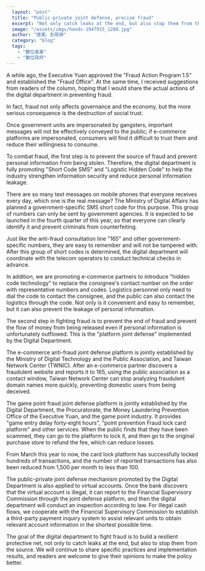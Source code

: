 ```yaml
---
  layout: "post"
  title: "Public-private joint defense, precise fraud"
  excerpt: "Not only catch leaks at the end, but also stop them from the source."
  image: "/assets/imgs/hands-1947915_1280.jpg"
  author: "唐鳳、彭筱婷"
  category: "blog"
  tags: 
    - "數位產業"
    - "數位政府"
---
```



A while ago, the Executive Yuan approved the "Fraud Action Program 1.5" and established the "Fraud Office". At the same time, I received suggestions from readers of the column, hoping that I would share the actual actions of the digital department in preventing fraud. 

In fact, fraud not only affects governance and the economy, but the more serious consequence is the destruction of social trust. 

Once government units are impersonated by gangsters, important messages will not be effectively conveyed to the public; if e-commerce platforms are impersonated, consumers will find it difficult to trust them and reduce their willingness to consume. 

To combat fraud, the first step is to prevent the source of fraud and prevent personal information from being stolen. Therefore, the digital department is fully promoting "Short Code SMS" and "Logistic Hidden Code" to help the industry strengthen information security and reduce personal information leakage. 

There are so many text messages on mobile phones that everyone receives every day, which one is the real message? The Ministry of Digital Affairs has planned a government-specific SMS short code for this purpose. This group of numbers can only be sent by government agencies. It is expected to be launched in the fourth quarter of this year, so that everyone can clearly identify it and prevent criminals from counterfeiting. 

Just like the anti-fraud consultation line "165" and other government-specific numbers, they are easy to remember and will not be tampered with. After this group of short codes is determined, the digital department will coordinate with the telecom operators to conduct technical checks in advance. 

In addition, we are promoting e-commerce partners to introduce "hidden code technology" to replace the consignee's contact number on the order with representative numbers and codes. Logistics personnel only need to dial the code to contact the consignee, and the public can also contact the logistics through the code. Not only is it convenient and easy to remember, but it can also prevent the leakage of personal information. 

The second step in fighting fraud is to prevent the end of fraud and prevent the flow of money from being released even if personal information is unfortunately outflowed. This is the "platform joint defense" implemented by the Digital Department. 

The e-commerce anti-fraud joint defense platform is jointly established by the Ministry of Digital Technology and the Public Association, and Taiwan Network Center (TWNIC). After an e-commerce partner discovers a fraudulent website and reports it to 165, using the public association as a contact window, Taiwan Network Center can stop analyzing fraudulent domain names more quickly, preventing domestic users from being deceived. 

The game point fraud joint defense platform is jointly established by the Digital Department, the Procuratorate, the Money Laundering Prevention Office of the Executive Yuan, and the game point industry. It provides "game entry delay forty-eight hours", "point prevention Fraud lock card platform" and other services. When the public finds that they have been scammed, they can go to the platform to lock it, and then go to the original purchase store to refund the fee, which can reduce losses. 

From March this year to now, the card lock platform has successfully locked hundreds of transactions, and the number of reported transactions has also been reduced from 1,500 per month to less than 100. 

The public-private joint defense mechanism promoted by the Digital Department is also applied to virtual accounts. Once the bank discovers that the virtual account is illegal, it can report to the Financial Supervisory Commission through the joint defense platform, and then the digital department will conduct an inspection according to law. For illegal cash flows, we cooperate with the Financial Supervisory Commission to establish a third-party payment inquiry system to assist relevant units to obtain relevant account information in the shortest possible time. 

The goal of the digital department to fight fraud is to build a resilient protective net, not only to catch leaks at the end, but also to stop them from the source. We will continue to share specific practices and implementation results, and readers are welcome to give their opinions to make the policy better. 
